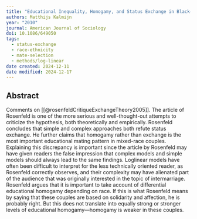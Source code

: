 ```yaml
---
title: "Educational Inequality, Homogamy, and Status Exchange in Black-White Intermarriage: A Comment on Rosenfeld"
authors: Matthijs Kalmijn
year: "2010"
journal: American Journal of Sociology
doi: 10.1086/649050
tags:
  - status-exchange
  - race-ethnicity
  - mate-selection
  - methods/log-linear
date created: 2024-12-11
date modified: 2024-12-17
---
```


## Abstract

Comments on [[@rosenfeldCritiqueExchangeTheory2005]]. The article of Rosenfeld is one of the more serious and well-thought-out attempts to criticize the hypothesis, both theoretically and empirically. Rosenfeld concludes that simple and complex approaches both refute status exchange. He further claims that homogamy rather than exchange is the most important educational mating pattern in mixed-race couples. Explaining this discrepancy is important since the article by Rosenfeld may have given readers the false impression that complex models and simple models should always lead to the same findings. Loglinear models have often been difficult to interpret for the less technically oriented reader, as Rosenfeld correctly observes, and their complexity may have alienated part of the audience that was originally interested in the topic of intermarriage. Rosenfeld argues that it is important to take account of differential educational homogamy depending on race. If this is what Rosenfeld means by saying that these couples are based on solidarity and affection, he is probably right. But this does not translate into equally strong or stronger levels of educational homogamy—homogamy is weaker in these couples.
